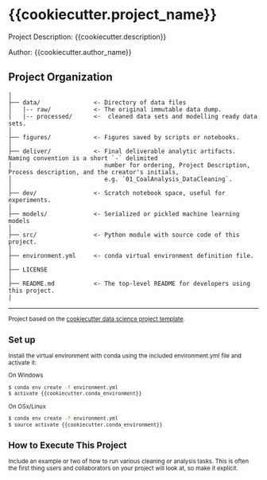 {{cookiecutter.project_name}}
==============================

Project Description: {{cookiecutter.description}}

Author: {{cookiecutter.author_name}}

Project Organization
------------

    │
    ├── data/               <- Directory of data files
    │   |-- raw/            <- The original immutable data dump.
    │   |-- processed/      <-  cleaned data sets and modelling ready data sets.  
    │
    ├── figures/            <- Figures saved by scripts or notebooks.
    │
    ├── deliver/            <- Final deliverable analytic artifacts. Naming convention is a short `-` delimited 
    │                          number for ordering, Project Description, Process description, and the creator's initials,
    │                          e.g. `01_CoalAnalysis_DataCleaning`.
    │
    ├── dev/                <- Scratch notebook space, useful for experiments.
    │
    ├── models/             <- Serialized or pickled machine learning models
    │
    ├── src/                <- Python module with source code of this project.
    │
    ├── environment.yml     <- conda virtual environment definition file.
    │
    ├── LICENSE
    │
    ├── README.md           <- The top-level README for developers using this project.
    │


--------

<p><small>Project based on the <a target="_blank" href="https://github.build.ge.com/FleetServicesOfflineAnalytics/sample_offline_template">cookiecutter data science project template</a>.</p>

Set up
------------

Install the virtual environment with conda using the included environment.yml file and activate it:

On Windows
```bash
$ conda env create -f environment.yml
$ activate {{cookiecutter.conda_environment}}
```
On OSx/Linux
```bash
$ conda env create -f environment.yml
$ source activate {{cookiecutter.conda_environment}}
```

How to Execute This Project
-----------

Include an example or two of how to run various cleaning or analysis tasks. This is often the first thing users and collaborators on your project will look at, so make it explicit. 
